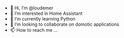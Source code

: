 - 👋 Hi, I’m @loudemer
- 👀 I’m interested in Home Assistant
- 🌱 I’m currently learning Python
- 💞️ I’m looking to collaborate on domotic applications
- 📫 How to reach me ...

<!---
loudemer/loudemer is a ✨ special ✨ repository because its `README.md` (this file) appears on your GitHub profile.
You can click the Preview link to take a look at your changes.
--->
